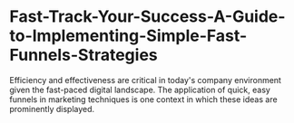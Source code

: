 # Fast-Track-Your-Success-A-Guide-to-Implementing-Simple-Fast-Funnels-Strategies
Efficiency and effectiveness are critical in today's company environment given the fast-paced digital landscape. The application of quick, easy funnels in marketing techniques is one context in which these ideas are prominently displayed.
